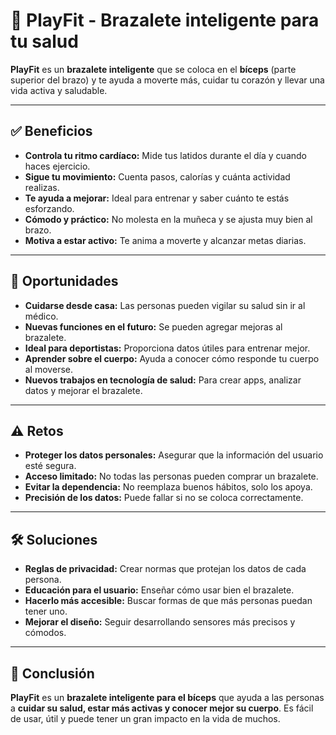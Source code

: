 # 💪 PlayFit - Brazalete inteligente para tu salud

**PlayFit** es un **brazalete inteligente** que se coloca en el **bíceps** (parte superior del brazo) y te ayuda a moverte más, cuidar tu corazón y llevar una vida activa y saludable.

---

## ✅ Beneficios

- **Controla tu ritmo cardíaco:** Mide tus latidos durante el día y cuando haces ejercicio.
- **Sigue tu movimiento:** Cuenta pasos, calorías y cuánta actividad realizas.
- **Te ayuda a mejorar:** Ideal para entrenar y saber cuánto te estás esforzando.
- **Cómodo y práctico:** No molesta en la muñeca y se ajusta muy bien al brazo.
- **Motiva a estar activo:** Te anima a moverte y alcanzar metas diarias.

---

## 🌟 Oportunidades

- **Cuidarse desde casa:** Las personas pueden vigilar su salud sin ir al médico.
- **Nuevas funciones en el futuro:** Se pueden agregar mejoras al brazalete.
- **Ideal para deportistas:** Proporciona datos útiles para entrenar mejor.
- **Aprender sobre el cuerpo:** Ayuda a conocer cómo responde tu cuerpo al moverse.
- **Nuevos trabajos en tecnología de salud:** Para crear apps, analizar datos y mejorar el brazalete.

---

## ⚠️ Retos

- **Proteger los datos personales:** Asegurar que la información del usuario esté segura.
- **Acceso limitado:** No todas las personas pueden comprar un brazalete.
- **Evitar la dependencia:** No reemplaza buenos hábitos, solo los apoya.
- **Precisión de los datos:** Puede fallar si no se coloca correctamente.

---

## 🛠️ Soluciones

- **Reglas de privacidad:** Crear normas que protejan los datos de cada persona.
- **Educación para el usuario:** Enseñar cómo usar bien el brazalete.
- **Hacerlo más accesible:** Buscar formas de que más personas puedan tener uno.
- **Mejorar el diseño:** Seguir desarrollando sensores más precisos y cómodos.

---

## 📌 Conclusión

**PlayFit** es un **brazalete inteligente para el bíceps** que ayuda a las personas a **cuidar su salud, estar más activas y conocer mejor su cuerpo**. Es fácil de usar, útil y puede tener un gran impacto en la vida de muchos.

